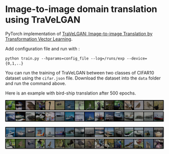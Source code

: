 # Image-to-image domain translation using TraVeLGAN

PyTorch implementation of [TraVeLGAN: Image-to-image Translation by Transformation Vector Learning](https://arxiv.org/abs/1902.09631).

Add configuration file and run with :

```
python train.py --hparams=config_file --log=/runs/exp --device={0,1,..}
```

You can run the training of TraVeLGAN between two classes of CIFAR10 dataset using the ```cifar.json``` file. Download the dataset into the ```data``` folder and run the command above.

Here is an example with bird-ship translation after 500 epochs.

![bird](./samples/bird.png)
![bird_ship](./samples/bird_ship.png)

![ship](./samples/ship.png)
![ship_bird](./samples/ship_bird.png)
